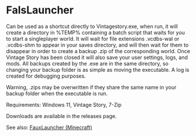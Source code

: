 # FalsLauncher

Can be used as a shortcut directly to Vintagestory.exe, when run, it will create a directory in %TEMP% containing a batch script that waits for you to start a singleplayer world. It will wait for file extensions .vcdbs-wal or .vcdbs-shm to appear in your saves directory, and will then wait for them to disappear in order to create a backup .zip of the corresponding world. Once Vintage Story has been closed it will also save your user settings, logs, and mods. All backups created by the .exe are in the same directory, so changing your backup folder is as simple as moving the executable. A log is created for debugging purposes.

Warning, .zips may be overwritten if they share the same name in your backup folder when the executable is run.

Requirements: Windows 11, Vintage Story, 7-Zip

Downloads are available in the releases page.

See also: [FauxLauncher (Minecraft)](https://github.com/daslyg/FauxLauncher)
